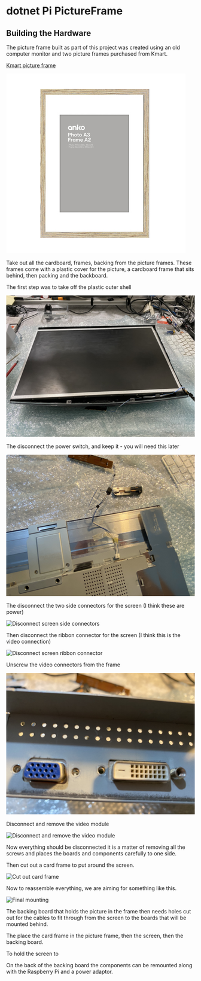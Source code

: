 # dotnet Pi PictureFrame
## Building the Hardware

The picture frame built as part of this project was created using an old computer monitor and two picture frames purchased from Kmart.

[Kmart picture frame](https://www.kmart.com.au/product/frame-box-a3-wood-look/2066811)

![picture frame](images/frame.jpg)

Take out all the cardboard, frames, backing from the picture frames.
These frames come with a plastic cover for the picture, a cardboard frame that sits behind, then packing and the backboard.

The first step was to take off the plastic outer shell 

![Take the plastic frame off the monitor](images/IMG_0712.JPG)

The disconnect the power switch, and keep it - you will need this later

![Disconnect the power switch](images/IMG_0713.JPG)

The disconnect the two side connectors for the screen (I think these are power)

![Disconnect screen side connectors](images/IMG_0716.JPG)

Then disconnect the ribbon connector for the screen (I think this is the video connection)

![Disconnect screen ribbon connector](images/IMG_0717.JPG)

Unscrew the video connectors from the frame 

![Unscrew the video connectors from the frame](images/IMG_0720.JPG)

Disconnect and remove the video module

![Disconnect and remove the video module](images/IMG_0719.JPG)


Now everything should be disconnected it is a matter of removing all the screws and places the boards and components carefully to one side.

Then cut out a card frame to put around the screen.

![Cut out card frame](images/IMG_0725.JPG)

Now to reassemble everything, we are aiming for something like this.

![Final mounting](images/component_layout.png)

The backing board that holds the picture in the frame then needs holes cut out for the cables to fit through from the screen to the boards that will be mounted behind.

The place the card frame in the picture frame, then the screen, then the backing board.

To hold the screen to 

On the back of the backing board the components can be remounted along with the Raspberry Pi and a power adaptor.




